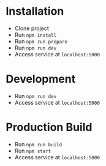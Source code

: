 # Installation

- Clone project
- Run `npm install`
- Run `npm run prepare`
- Run `npm run dev`
- Access service at `localhost:5000`

# Development

- Run `npm run dev`
- Access service at `localhost:5000`

# Production Build

- Run `npm run build`
- Run `npm start`
- Access service at `localhost:5000`
